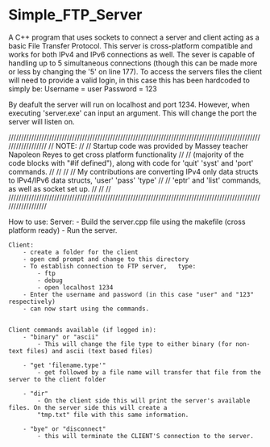 # Simple_FTP_Server

A C++ program that uses sockets to connect a server and client acting as a basic File Transfer Protocol. 
This server is cross-platform compatible and works for both IPv4 and IPv6 connections as well. The sever
is capable of handling up to 5 simultaneous connections (though this can be made more or less by changing the
'5' on line 177). To access the servers files the client will need to provide a valid login, in this case
this has been hardcoded to simply be:
    Username = user
    Password = 123

By deafult the server will run on localhost and port 1234. However, when executing 'server.exe' can input
an argument. This will change the port the server will listen on. 


//////////////////////////////////////////////////////////////////////////////////////////////////////////////////
//  NOTE:                                                                                                      //
//     Startup code was provided by Massey teacher Napoleon Reyes to get cross platform functionality           //
//     (majority of the code blocks with "#if defined"), along with code for 'quit' 'syst' and 'port' commands. //
//                                                                                                              //
//     My contributions are converting IPv4 only data structs to IPv4/IPv6 data structs, 'user' 'pass' 'type'   //
//     'eptr' and 'list' commands, as well as socket set up.                                                    //
//                                                                                                              //
//////////////////////////////////////////////////////////////////////////////////////////////////////////////////


How to use:
    Server:
        - Build the server.cpp file using the makefile (cross platform ready)
        - Run the server.

    Client:
        - create a folder for the client 
        - open cmd prompt and change to this directory
        - To establish connection to FTP server,   type:
            - ftp
            - debug
            - open localhost 1234
        - Enter the username and password (in this case "user" and "123" respectively)
        - can now start using the commands.


    Client commands available (if logged in):
        - "binary" or "ascii"
            - This will change the file type to either binary (for non-text files) and ascii (text based files)

        - "get 'filename.type'"
            - get followed by a file name will transfer that file from the server to the client folder
        
        - "dir"
            - On the client side this will print the server's available files. On the server side this will create a 
            "tmp.txt" file with this same information.

        - "bye" or "disconnect"
            - this will terminate the CLIENT'S connection to the server.